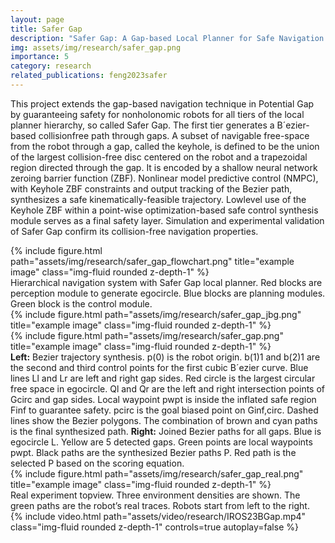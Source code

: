 ```yaml
---
layout: page
title: Safer Gap
description: "Safer Gap: A Gap-based Local Planner for Safe Navigation with Nonholonomic Mobile Robots"
img: assets/img/research/safer_gap.png
importance: 5
category: research
related_publications: feng2023safer
---
```


This project extends the gap-based navigation technique in Potential Gap by guaranteeing safety for nonholonomic robots for all tiers of the local planner hierarchy, so called Safer Gap. The first tier generates a B´ezier-based collisionfree path through gaps. A subset of navigable free-space from the robot through a gap, called the keyhole, is defined to be the union of the largest collision-free disc centered on the robot and a trapezoidal region directed through the gap. It is encoded by a shallow neural network zeroing barrier function (ZBF). Nonlinear model predictive control (NMPC), with Keyhole ZBF constraints and output tracking of the Bezier path, synthesizes a safe kinematically-feasible trajectory. Lowlevel use of the Keyhole ZBF within a point-wise optimization-based safe control synthesis module serves as a final safety layer. Simulation and experimental validation of Safer Gap confirm its collision-free navigation properties.

<div class="row">
    <div class="col-sm mt-3 mt-md-0">
        {% include figure.html path="assets/img/research/safer_gap_flowchart.png" title="example image" class="img-fluid rounded z-depth-1" %}
    </div>
</div>
<div class="caption">
    Hierarchical navigation system with Safer Gap local planner. Red blocks are perception module to generate egocircle. Blue blocks are planning modules. Green block is the control module.
</div>

<div class="row">
    <div class="col-sm mt-3 mt-md-0">
        {% include figure.html path="assets/img/research/safer_gap_jbg.png" title="example image" class="img-fluid rounded z-depth-1" %}
    </div>
    <div class="col-sm mt-3 mt-md-0">
        {% include figure.html path="assets/img/research/safer_gap.png" title="example image" class="img-fluid rounded z-depth-1" %}
    </div>
</div>
<div class="caption">
    <b>Left:</b> Bezier trajectory synthesis. p(0) is the robot origin. b(1)1 and b(2)1 are the second and third control points for the first cubic B´ezier curve. Blue lines Ll and Lr are left and right gap sides. Red circle is the largest circular free space in egocircle. Ql and Qr are the left and right intersection points of Gcirc and gap sides. Local waypoint pwpt is inside the inflated safe region Finf to guarantee safety. pcirc is the goal biased point on Ginf,circ. Dashed lines show the Bezier polygons. The combination of brown and cyan paths is the final synthesized path.
    <b>Right:</b> Joined Bezier paths for all gaps. Blue is egocircle L. Yellow are 5 detected gaps. Green points are local waypoints pwpt. Black paths are the synthesized Bezier paths P. Red path is the selected P based on the scoring equation.
</div>

<div class="row">
    <div class="col-sm mt-3 mt-md-0">
        {% include figure.html path="assets/img/research/safer_gap_real.png" title="example image" class="img-fluid rounded z-depth-1" %}
    </div>
</div>
<div class="caption">
    Real experiment topview. Three environment densities are shown. The green paths are the robot’s real traces. Robots start from left to the right.
</div>

<div class="row mt-3">
    <div class="col-sm mt-3 mt-md-0">
        {% include video.html path="assets/video/research/IROS23BGap.mp4" class="img-fluid rounded z-depth-1" controls=true autoplay=false %}
    </div>
</div>
